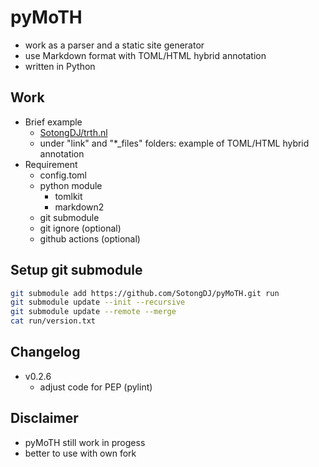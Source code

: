 # pyMoTH

- work as a parser and a static site generator 
- use Markdown format with TOML/HTML hybrid annotation
- written in Python

## Work

- Brief example
  - [SotongDJ/trth.nl](https://github.com/SotongDJ/trth.nl)
  - under "link" and "*_files" folders: example of TOML/HTML hybrid annotation
- Requirement
  - config.toml
  - python module
    - tomlkit
    - markdown2
  - git submodule
  - git ignore (optional)
  - github actions (optional)

## Setup git submodule

``` bash
git submodule add https://github.com/SotongDJ/pyMoTH.git run
git submodule update --init --recursive
git submodule update --remote --merge
cat run/version.txt
```

## Changelog

- v0.2.6
  - adjust code for PEP (pylint)

## Disclaimer

- pyMoTH still work in progess
- better to use with own fork
